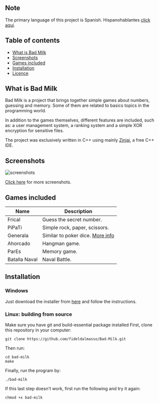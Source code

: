 ## Note 
The primary language of this project is Spanish. Hispanohablantes [click aquí](README-es).

## Table of contents
* [What is Bad Milk](#what-is-bad-milk)
* [Screenshots](#screenshots)
* [Games included](#games-included)
* [Installation](#installation)
* [Licence](#licence)


## What is Bad Milk
Bad Milk is a project that brings together simple games about numbers, guessing and memory. Some of them are related to basics topics in the programming world.

In addition to the games themselves, different features are included, such as: a user management system, a ranking system and a simple XOR encryption for sensitive files. 

The project was exclusively written in C++ using mainly [Zinjai](http://zinjai.sourceforge.net/), a free C++ IDE.

## Screenshots

![screenshots](../assets/collage-menu.png)

[Click here](https://github.com/fideldalmasso/bad-milk/tree/assets) for more screenshots.

## Games included
|Name   | Description| 
|---|---|
|Frical |Guess the secret number.|
|PiPaTi|Simple rock, paper, scissors.|
|Generala|Similar to poker dice. [More info](https://en.wikipedia.org/wiki/Generala)|
|Ahorcado|Hangman game.|
|ParEs|Memory game.|
|Batalla Naval|Naval Battle.|


## Installation
### Windows
Just download the installer from [here](https://github.com/fideldalmasso/bad-milk/releases/download/v18.3/installer.exe) and follow the instructions. 

### Linux: building from source
Make sure you have git and build-essential package installed
First, clone this repository in your computer:
```
git clone https://github.com/fideldalmasso/Bad-Milk.git
```
Then run:
```
cd bad-milk
make
```
Finally, run the program by:
```
./bad-milk
```
If this last step doesn't work, first run the following and try it again:
```
chmod +x bad-milk
